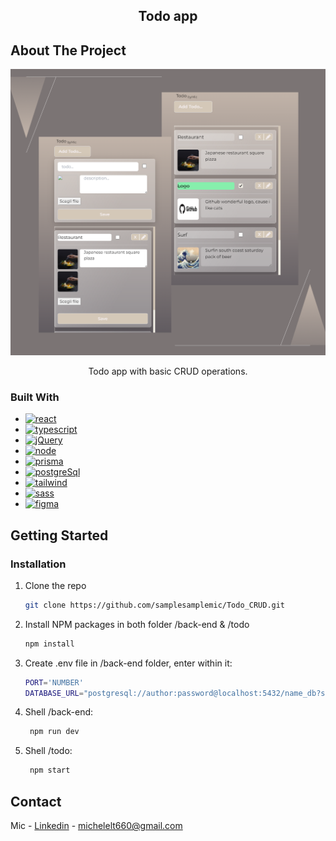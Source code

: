 <h2 align="center">Todo app</h2>

## About The Project

![img](./assets/pres.png)

 <p align="center">Todo app with basic CRUD operations.</p>

### Built With

- [![react][react.]][react-url]
- [![typescript][typescript.]][typescript-url]
- [![jQuery][jquery.]][jquery-url]
- [![node][node.]][node-url]
- [![prisma][prisma.]][prisma-url]
- [![postgreSql][postgresql.]][postgresql-url]
- [![tailwind][tailwind.]][tailwind-url]
- [![sass][sass.]][sass-url]
- [![figma][figma.]][figma-url]

<!-- GETTING STARTED -->

## Getting Started

### Installation

1. Clone the repo
   ```sh
   git clone https://github.com/samplesamplemic/Todo_CRUD.git
   ```
2. Install NPM packages in both folder /back-end & /todo
   ```sh
   npm install
   ```
3. Create .env file in /back-end folder, enter within it:
   ```sh
   PORT='NUMBER'
   DATABASE_URL="postgresql://author:password@localhost:5432/name_db?schema=public"
   ```
4. Shell /back-end:
   ```js
    npm run dev
   ```
5. Shell /todo:
   ```js
    npm start
   ```

<!-- CONTACT -->

## Contact

Mic - [Linkedin](https://www.linkedin.com/in/michele-la-torre-a8990b235/) - michelelt660@gmail.com

<!-- MARKDOWN LINKS & IMAGES -->
<!-- https://www.markdownguide.org/basic-syntax/#reference-style-links -->

[jquery-url]: https://jquery.com
[jquery.]: https://img.shields.io/badge/jQuery-333?style=for-the-badge&logo=jquery&logoColor=white
[react-url]: https://reactjs.org/
[react.]: https://img.shields.io/badge/React-333?style=for-the-badge&logo=react&logoColor=61DAFB
[figma-url]: https://www.figma.com/
[figma.]: https://img.shields.io/badge/Figma-333?style=for-the-badge&logo=figma&logoColor=ffffff
[typescript-url]: https://www.typescriptlang.org/
[typescript.]: https://img.shields.io/badge/Typescript-333?style=for-the-badge&logo=typescript&logoColor=3178c6
[node-url]: https://nodejs.org/it/
[node.]: https://img.shields.io/badge/Node.js-333?style=for-the-badge&logo=node.js&logoColor=#43853d
[prisma-url]: https://www.prisma.io/
[prisma.]: https://img.shields.io/badge/Prisma-333?style=for-the-badge&logo=prisma&logoColor=3b82f6
[postgresql-url]: https://www.postgresql.org/
[postgresql.]: https://img.shields.io/badge/PostgreSql-333?style=for-the-badge&logo=postgresql&logoColor=336791
[tailwind-url]: https://tailwindcss.com/
[tailwind.]: https://img.shields.io/badge/Tailwindcss-333?style=for-the-badge&logo=tailwindcss&logoColor=6ec4d4
[sass-url]: https://sass-lang.com/
[sass.]: https://img.shields.io/badge/Sass-333?style=for-the-badge&logo=sass&logoColor=#bf4080
